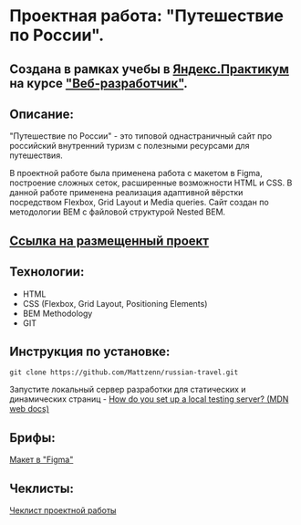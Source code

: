 # Проектная работа: "Путешествие по России".

## Создана в рамках учебы в [Яндекс.Практикум](https://praktikum.yandex.ru/) на курсе ["Веб-разработчик"](https://praktikum.yandex.ru/web/).

## Описание:

"Путешествие по России" - это типовой однастраничный сайт про российский внутренний туризм с полезными ресурсами для путешествия. 

В проектной работе была применена работа с макетом в Figma, построение сложных сеток, расширенные возможности HTML и CSS. В данной работе применена реализация адаптивной вёрстки посредством Flexbox, Grid Layout и Media queries. Сайт создан по методологии BEM с файловой структурой Nested BEM.

## [Ссылка на размещенный проект](https://mattzenn.github.io/russian-travel/index.html)

## Технологии:

* HTML
* CSS (Flexbox, Grid Layout, Positioning Elements)
* BEM Methodology
* GIT

## Инструкция по установке: 

```
git clone https://github.com/Mattzenn/russian-travel.git
``` 
Запустите локальный сервер разработки  для статических и динамических страниц - [How do you set up a local testing server? (MDN web docs)](https://developer.mozilla.org/en-US/docs/Learn/Common_questions/set_up_a_local_testing_server)

## Брифы: 
[Макет в "Figma"](https://drive.google.com/file/d/1PA3d-rIn5ncNtcODT_42haGpmgquCk7t/view?usp=sharing) 

## Чеклисты: 
[Чеклист проектной работы](https://code.s3.yandex.net/web-developer/checklists/new-program/checklist-3/index.html)

